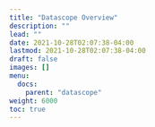 ```yaml
---
title: "Datascope Overview"
description: ""
lead: ""
date: 2021-10-28T02:07:38-04:00
lastmod: 2021-10-28T02:07:38-04:00
draft: false
images: []
menu: 
  docs:
    parent: "datascope"
weight: 6000
toc: true
---
```


